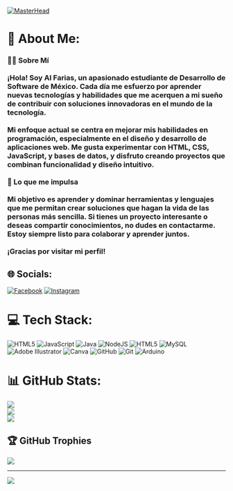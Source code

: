 [![MasterHead](https://i.pinimg.com/originals/77/ca/a3/77caa32884d735d439ade45ba37feaf2.gif)](https://arjuncvinod.github.io)

# 💫 About Me:
### 👨‍💻 Sobre Mí<br><br>¡Hola! Soy Al Farias, un apasionado estudiante de Desarrollo de Software de México. Cada día me esfuerzo por aprender nuevas tecnologías y habilidades que me acerquen a mi sueño de contribuir con soluciones innovadoras en el mundo de la tecnología. <br><br>Mi enfoque actual se centra en mejorar mis habilidades en programación, especialmente en el diseño y desarrollo de aplicaciones web. Me gusta experimentar con HTML, CSS, JavaScript, y bases de datos, y disfruto creando proyectos que combinan funcionalidad y diseño intuitivo.<br><br>🚀 Lo que me impulsa<br><br>Mi objetivo es aprender y dominar herramientas y lenguajes que me permitan crear soluciones que hagan la vida de las personas más sencilla. Si tienes un proyecto interesante o deseas compartir conocimientos, no dudes en contactarme. Estoy siempre listo para colaborar y aprender juntos.<br><br>¡Gracias por visitar mi perfil!


## 🌐 Socials:
[![Facebook](https://img.shields.io/badge/Facebook-%231877F2.svg?logo=Facebook&logoColor=white)](https://facebook.com/AlFarias) [![Instagram](https://img.shields.io/badge/Instagram-%23E4405F.svg?logo=Instagram&logoColor=white)](https://instagram.com/fariasluvmee) 

# 💻 Tech Stack:
![HTML5](https://img.shields.io/badge/html5-%23E34F26.svg?style=for-the-badge&logo=html5&logoColor=white) ![JavaScript](https://img.shields.io/badge/javascript-%23323330.svg?style=for-the-badge&logo=javascript&logoColor=%23F7DF1E) ![Java](https://img.shields.io/badge/java-%23ED8B00.svg?style=for-the-badge&logo=openjdk&logoColor=white) ![NodeJS](https://img.shields.io/badge/node.js-6DA55F?style=for-the-badge&logo=node.js&logoColor=white) ![HTML5](https://img.shields.io/badge/html5-%23E34F26.svg?style=for-the-badge&logo=html5&logoColor=white) ![MySQL](https://img.shields.io/badge/mysql-4479A1.svg?style=for-the-badge&logo=mysql&logoColor=white) ![Adobe Illustrator](https://img.shields.io/badge/adobe%20illustrator-%23FF9A00.svg?style=for-the-badge&logo=adobe%20illustrator&logoColor=white) ![Canva](https://img.shields.io/badge/Canva-%2300C4CC.svg?style=for-the-badge&logo=Canva&logoColor=white) ![GitHub](https://img.shields.io/badge/github-%23121011.svg?style=for-the-badge&logo=github&logoColor=white) ![Git](https://img.shields.io/badge/git-%23F05033.svg?style=for-the-badge&logo=git&logoColor=white) ![Arduino](https://img.shields.io/badge/-Arduino-00979D?style=for-the-badge&logo=Arduino&logoColor=white)
# 📊 GitHub Stats:
![](https://github-readme-stats.vercel.app/api?username=fariascode&theme=dark&hide_border=false&include_all_commits=false&count_private=false)<br/>
![](https://github-readme-streak-stats.herokuapp.com/?user=fariascode&theme=dark&hide_border=false)<br/>
![](https://github-readme-stats.vercel.app/api/top-langs/?username=fariascode&theme=dark&hide_border=false&include_all_commits=false&count_private=false&layout=compact)

## 🏆 GitHub Trophies
![](https://github-profile-trophy.vercel.app/?username=fariascode&theme=dark&no-frame=false&no-bg=true&margin-w=4)

---
[![](https://visitcount.itsvg.in/api?id=fariascode&icon=0&color=6)](https://visitcount.itsvg.in)

<!-- Proudly created with GPRM ( https://gprm.itsvg.in ) -->
